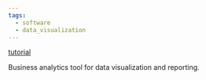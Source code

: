 ```yaml
---
tags:
  - software
  - data_visualization
---
```


[tutorial](https://www.youtube.com/watch?v=TmhQCQr_DCA)

Business analytics tool for data visualization and reporting.